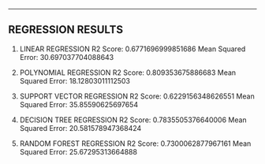 ------------------
REGRESSION RESULTS
------------------

1. LINEAR REGRESSION
R2 Score:  0.6771696999851686
Mean Squared Error: 30.697037704088643

2. POLYNOMIAL REGRESSION
R2 Score:  0.809353675886683
Mean Squared Error: 18.12803011112503

3. SUPPORT VECTOR REGRESSION
R2 Score:  0.6229156348626551
Mean Squared Error: 35.85590625697654

4. DECISION TREE REGRESSION
R2 Score:  0.7835505376640006
Mean Squared Error: 20.581578947368424

5. RANDOM FOREST REGRESSION
R2 Score:  0.7300062877967161
Mean Squared Error: 25.67295313664888

